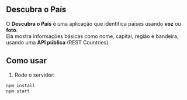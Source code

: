 ## Descubra o País

O **Descubra o País** é uma aplicação que identifica países usando **voz** ou **foto**.  
Ela mostra informações básicas como nome, capital, região e bandeira, usando uma **API pública** (REST Countries).

## Como usar

1. Rode o servidor:
```bash
npm install
npm start
